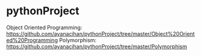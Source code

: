 # pythonProject

Object Oriented Programming: https://github.com/ayanacihan/pythonProject/tree/master/Object%20Oriented%20Programming
Polymorphism: https://github.com/ayanacihan/pythonProject/tree/master/Polymorphism